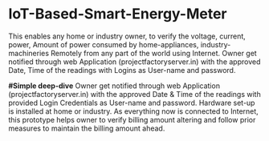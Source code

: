 # IoT-Based-Smart-Energy-Meter
This enables any home or industry owner, to verify the voltage, current, power, Amount of power consumed by home-appliances, industry-machineries Remotely from any part of the world using Internet. Owner get notified through web Application (projectfactoryserver.in) with the approved Date, Time of the readings with Logins as User-name and password.

**#Simple deep-dive**
Owner get notified through web Application (projectfactoryserver.in) with the approved Date & Time of the readings with provided Login Credentials as User-name and password. Hardware set-up is installed at home or industry. As everything now is connected to Internet, this prototype helps owner to verify billing amount altering and follow prior measures to maintain the billing amount ahead.
